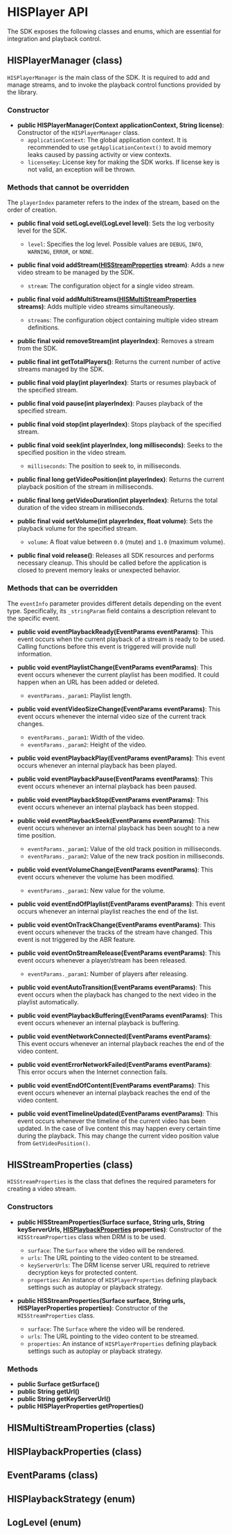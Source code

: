 # HISPlayer API
The SDK exposes the following classes and enums, which are essential for integration and playback control.

## HISPlayerManager (class)
`HISPlayerManager` is the main class of the SDK. It is required to add and manage streams, and to invoke the playback control functions provided by the library.

### Constructor

* **public HISPlayerManager(Context applicationContext, String license)**: Constructor of the `HISPlayerManager` class.
  * `applicationContext`: The global application context. It is recommended to use `getApplicationContext()` to avoid memory leaks caused by passing activity or view contexts.
  * `licenseKey`: License key for making the SDK works. If license key is not valid, an exception will be thrown.

### Methods that **cannot** be overridden
The `playerIndex` parameter refers to the index of the stream, based on the order of creation.

* **public final void setLogLevel(LogLevel level)**: Sets the log verbosity level for the SDK.
  * `level`: Specifies the log level. Possible values are `DEBUG`, `INFO`, `WARNING`, `ERROR`, or `NONE`.

* **public final void addStream([HISStreamProperties](#hisstreamproperties-class) stream)**: Adds a new video stream to be managed by the SDK.
  * `stream`: The configuration object for a single video stream.

* **public final void addMultiStreams([HISMultiStreamProperties](#hismultistreamproperties-class) streams)**: Adds multiple video streams simultaneously.
  * `streams`: The configuration object containing multiple video stream definitions.

* **public final void removeStream(int playerIndex)**: Removes a stream from the SDK.

* **public final int getTotalPlayers()**: Returns the current number of active streams managed by the SDK.

* **public final void play(int playerIndex)**: Starts or resumes playback of the specified stream.

* **public final void pause(int playerIndex)**: Pauses playback of the specified stream.

* **public final void stop(int playerIndex)**: Stops playback of the specified stream.

* **public final void seek(int playerIndex, long milliseconds)**: Seeks to the specified position in the video stream.
  * `milliseconds`: The position to seek to, in milliseconds.

* **public final long getVideoPosition(int playerIndex)**: Returns the current playback position of the stream in milliseconds.

* **public final long getVideoDuration(int playerIndex)**: Returns the total duration of the video stream in milliseconds.

* **public final void setVolume(int playerIndex, float volume)**: Sets the playback volume for the specified stream.
  * `volume`: A float value between `0.0` (mute) and `1.0` (maximum volume).

* **public final void release()**: Releases all SDK resources and performs necessary cleanup. This should be called before the application is closed to prevent memory leaks or unexpected behavior.

### Methods that **can** be overridden
The `eventInfo` parameter provides different details depending on the event type. Specifically, its `_stringParam` field contains a description relevant to the specific event.

* **public void eventPlaybackReady(EventParams eventParams)**: This event occurs when the current playback of a stream is ready to be used. Calling functions before this event is triggered will provide null information.
  <!--* `eventParams._param1`: Number of tracks of the playback.-->

* **public void eventPlaylistChange(EventParams eventParams)**: This event occurs whenever the current playlist has been modified. It could happen when an URL has been added or deleted.
  * `eventParams._param1`: Playlist length.

* **public void eventVideoSizeChange(EventParams eventParams)**: This event occurs whenever the internal video size of the current track changes.
  * `eventParams._param1`: Width of the video.
  * `eventParams._param2`: Height of the video.

* **public void eventPlaybackPlay(EventParams eventParams)**: This event occurs whenever an internal playback has been played.

* **public void eventPlaybackPause(EventParams eventParams)**: This event occurs whenever an internal playback has been paused.

* **public void eventPlaybackStop(EventParams eventParams)**: This event occurs whenever an internal playback has been stopped.

* **public void eventPlaybackSeek(EventParams eventParams)**: This event occurs whenever an internal playback has been sought to a new time position.
  * `eventParams._param1`: Value of the old track position in milliseconds.
  * `eventParams._param2`: Value of the new track position in milliseconds.

* **public void eventVolumeChange(EventParams eventParams)**: This event occurs whenever the volume has been modified.
  * `eventParams._param1`: New value for the volume.

* **public void eventEndOfPlaylist(EventParams eventParams)**: This event occurs whenever an internal playlist reaches the end of the list.

* **public void eventOnTrackChange(EventParams eventParams)**: This event occurs whenever the tracks of the stream have changed. This event is not triggered by the ABR feature.
  <!--* `eventParams._param1`: Number of video tracks available.-->
  <!--* `eventParams._param2`: Number of subtitles tracks available.-->
  <!--* `eventParams._param3`: Number of audio tracks available.-->

* **public void eventOnStreamRelease(EventParams eventParams)**: This event occurs whenever a player/stream has been released.
  * `eventParams._param1`: Number of players after releasing.

<!--* **public void eventTextRender(EventParams eventParams)**: This event occurs whenever a caption’s text has been generated.
  * `eventParams._param1`: The next generated caption text.-->

* **public void eventAutoTransition(EventParams eventParams)**: This event occurs when the playback has changed to the next video in the playlist automatically.

* **public void eventPlaybackBuffering(EventParams eventParams)**: This event occurs whenever an internal playback is buffering.

* **public void eventNetworkConnected(EventParams eventParams)**: This event occurs whenever an internal playback reaches the end of the video content.

* **public void eventErrorNetworkFailed(EventParams eventParams)**: This error occurs when the Internet connection fails.

* **public void eventEndOfContent(EventParams eventParams)**: This event occurs whenever an internal playback reaches the end of the video content.

* **public void eventTimelineUpdated(EventParams eventParams)**: This event occurs whenever the timeline of the current video has been updated. In the case of live content this may happen every certain time during the playback. This may change the current video position value from `GetVideoPosition()`.

## HISStreamProperties (class)
`HISStreamProperties` is the class that defines the required parameters for creating a video stream.

### Constructors

* **public HISStreamProperties(Surface surface, String urls, String keyServerUrls, [HISPlaybackProperties](#hisplaybackproperties-class) properties)**: Constructor of the `HISStreamProperties` class when DRM is to be used.
  * `surface`: The `Surface` where the video will be rendered.
  * `urls`: The URL pointing to the video content to be streamed.
  * `keyServerUrls`: The DRM license server URL required to retrieve decryption keys for protected content.
  * `properties`: An instance of `HISPlayerProperties` defining playback settings such as autoplay or playback strategy.

* **public HISStreamProperties(Surface surface, String urls, HISPlayerProperties properties)**: Constructor of the `HISStreamProperties` class.
  * `surface`: The `Surface` where the video will be rendered.
  * `urls`: The URL pointing to the video content to be streamed.
  * `properties`: An instance of `HISPlayerProperties` defining playback settings such as autoplay or playback strategy.

### Methods
* **public Surface getSurface()**
* **public String getUrl()**
* **public String getKeyServerUrl()**
* **public HISPlayerProperties getProperties()**

## HISMultiStreamProperties (class)

## HISPlaybackProperties (class)

## EventParams (class)

## HISPlaybackStrategy (enum)

## LogLevel (enum)

